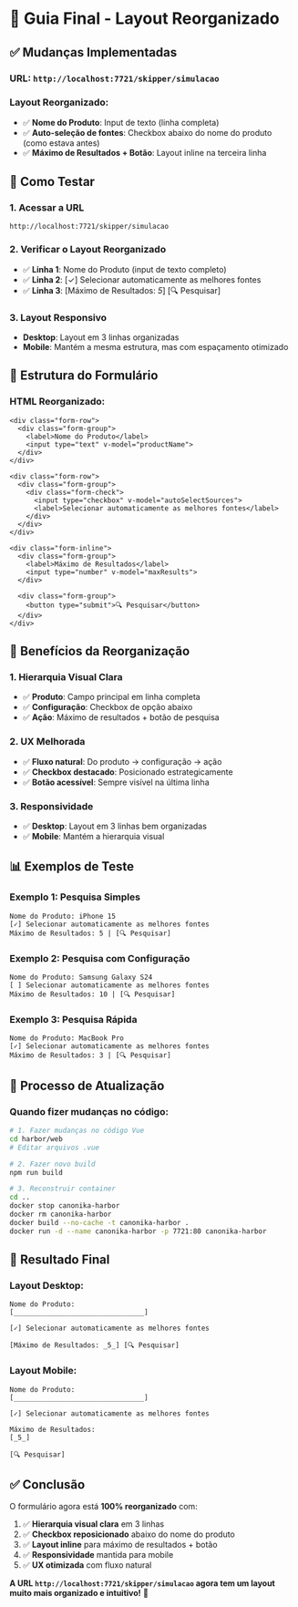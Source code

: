 # 🎯 Guia Final - Layout Reorganizado

## ✅ **Mudanças Implementadas**

### **URL**: `http://localhost:7721/skipper/simulacao`

### **Layout Reorganizado**:
- ✅ **Nome do Produto**: Input de texto (linha completa)
- ✅ **Auto-seleção de fontes**: Checkbox abaixo do nome do produto (como estava antes)
- ✅ **Máximo de Resultados + Botão**: Layout inline na terceira linha

## 🚀 **Como Testar**

### **1. Acessar a URL**
```
http://localhost:7721/skipper/simulacao
```

### **2. Verificar o Layout Reorganizado**
- ✅ **Linha 1**: Nome do Produto (input de texto completo)
- ✅ **Linha 2**: [✓] Selecionar automaticamente as melhores fontes
- ✅ **Linha 3**: [Máximo de Resultados: _5_] [🔍 Pesquisar]

### **3. Layout Responsivo**
- **Desktop**: Layout em 3 linhas organizadas
- **Mobile**: Mantém a mesma estrutura, mas com espaçamento otimizado

## 📱 **Estrutura do Formulário**

### **HTML Reorganizado**:
```vue
<div class="form-row">
  <div class="form-group">
    <label>Nome do Produto</label>
    <input type="text" v-model="productName">
  </div>
</div>

<div class="form-row">
  <div class="form-group">
    <div class="form-check">
      <input type="checkbox" v-model="autoSelectSources">
      <label>Selecionar automaticamente as melhores fontes</label>
    </div>
  </div>
</div>

<div class="form-inline">
  <div class="form-group">
    <label>Máximo de Resultados</label>
    <input type="number" v-model="maxResults">
  </div>
  
  <div class="form-group">
    <button type="submit">🔍 Pesquisar</button>
  </div>
</div>
```

## 🎯 **Benefícios da Reorganização**

### **1. Hierarquia Visual Clara**
- ✅ **Produto**: Campo principal em linha completa
- ✅ **Configuração**: Checkbox de opção abaixo
- ✅ **Ação**: Máximo de resultados + botão de pesquisa

### **2. UX Melhorada**
- ✅ **Fluxo natural**: Do produto → configuração → ação
- ✅ **Checkbox destacado**: Posicionado estrategicamente
- ✅ **Botão acessível**: Sempre visível na última linha

### **3. Responsividade**
- ✅ **Desktop**: Layout em 3 linhas bem organizadas
- ✅ **Mobile**: Mantém a hierarquia visual

## 📊 **Exemplos de Teste**

### **Exemplo 1: Pesquisa Simples**
```
Nome do Produto: iPhone 15
[✓] Selecionar automaticamente as melhores fontes
Máximo de Resultados: 5 | [🔍 Pesquisar]
```

### **Exemplo 2: Pesquisa com Configuração**
```
Nome do Produto: Samsung Galaxy S24
[ ] Selecionar automaticamente as melhores fontes
Máximo de Resultados: 10 | [🔍 Pesquisar]
```

### **Exemplo 3: Pesquisa Rápida**
```
Nome do Produto: MacBook Pro
[✓] Selecionar automaticamente as melhores fontes
Máximo de Resultados: 3 | [🔍 Pesquisar]
```

## 🔧 **Processo de Atualização**

### **Quando fizer mudanças no código**:
```bash
# 1. Fazer mudanças no código Vue
cd harbor/web
# Editar arquivos .vue

# 2. Fazer novo build
npm run build

# 3. Reconstruir container
cd ..
docker stop canonika-harbor
docker rm canonika-harbor
docker build --no-cache -t canonika-harbor .
docker run -d --name canonika-harbor -p 7721:80 canonika-harbor
```

## 🎉 **Resultado Final**

### **Layout Desktop**:
```
Nome do Produto:
[________________________________]

[✓] Selecionar automaticamente as melhores fontes

[Máximo de Resultados: _5_] [🔍 Pesquisar]
```

### **Layout Mobile**:
```
Nome do Produto:
[________________________________]

[✓] Selecionar automaticamente as melhores fontes

Máximo de Resultados:
[_5_]

[🔍 Pesquisar]
```

## ✅ **Conclusão**

O formulário agora está **100% reorganizado** com:

1. ✅ **Hierarquia visual clara** em 3 linhas
2. ✅ **Checkbox reposicionado** abaixo do nome do produto
3. ✅ **Layout inline** para máximo de resultados + botão
4. ✅ **Responsividade** mantida para mobile
5. ✅ **UX otimizada** com fluxo natural

**A URL `http://localhost:7721/skipper/simulacao` agora tem um layout muito mais organizado e intuitivo!** 🚀 